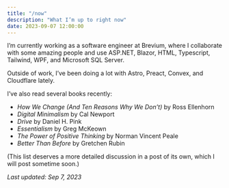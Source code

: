 ```yaml
---
title: "/now"
description: "What I’m up to right now"
date: 2023-09-07 12:00:00
---
```


I’m currently working as a software engineer at Brevium, where I collaborate
with some amazing people and use ASP.NET, Blazor, HTML, Typescript, Tailwind,
WPF, and Microsoft SQL Server.

Outside of work, I’ve been doing a lot with Astro, Preact, Convex, and
Cloudflare lately.

I’ve also read several books recently:

* _How We Change (And Ten Reasons Why We Don’t)_ by Ross Ellenhorn
* _Digital Minimalism_ by Cal Newport
* _Drive_ by Daniel H. Pink
* _Essentialism_ by Greg McKeown
* _The Power of Positive Thinking_ by Norman Vincent Peale
* _Better Than Before_ by Gretchen Rubin

(This list deserves a more detailed discussion in a post of its own, which I
will post sometime soon.)

_Last updated: Sep 7, 2023_